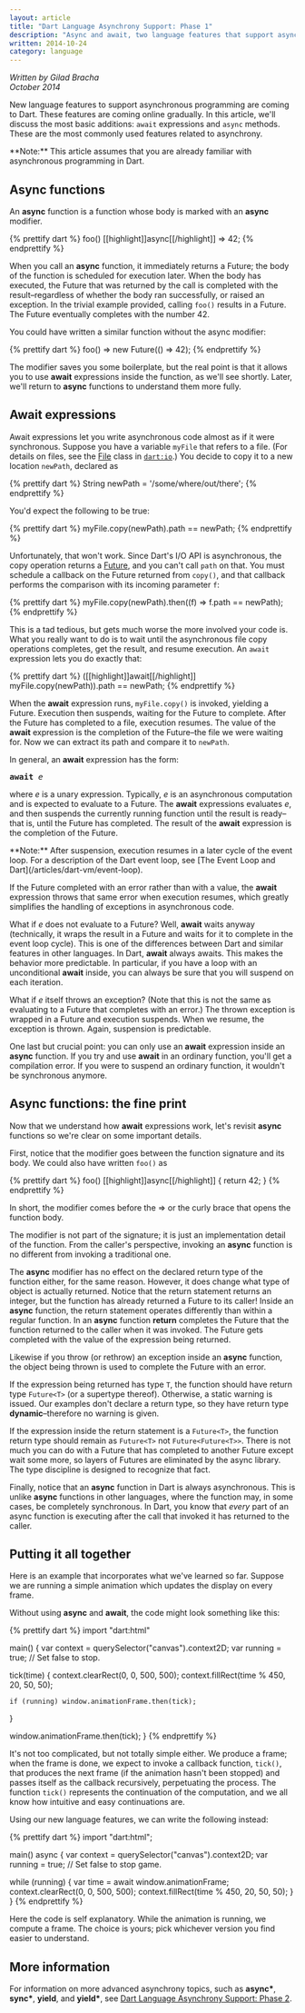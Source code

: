 ```yaml
---
layout: article
title: "Dart Language Asynchrony Support: Phase 1"
description: "Async and await, two language features that support asynchronous programming, are now available in Dart."
written: 2014-10-24
category: language
---
```


_Written by Gilad Bracha <br>
October 2014_

New language features to support asynchronous programming are coming to Dart.
These features are coming online gradually. In this article, we'll discuss
the most basic additions: `await` expressions and `async` methods.
These are the most commonly used features related to asynchrony.

<aside class="alert alert-info" markdown="1">
**Note:**
This article assumes that you are already familiar with asynchronous
programming in Dart.
</aside>

## Async functions

An **async** function is a function whose body is marked with an **async**
modifier.

{% prettify dart %}
foo() [[highlight]]async[[/highlight]] => 42;
{% endprettify %}

When you call an **async** function, it immediately returns a Future;
the body of the function is scheduled for execution later.
When the body has executed, the Future that was returned by the call
is completed with the result&ndash;regardless of whether the body
ran successfully, or raised an exception. In the trivial example
provided, calling `foo()` results in a Future.
The Future eventually completes with the number 42.

You could have written a similar function without the async modifier:

{% prettify dart %}
foo() => new Future(() => 42);
{% endprettify %}

The modifier saves you some boilerplate, but the real point is that it
allows you to use **await** expressions inside the function, as we'll
see shortly. Later, we'll return to **async** functions to understand them
more fully.

## Await expressions

Await expressions let you write asynchronous code almost as if it were
synchronous. Suppose you have a variable `myFile` that refers to a
file. (For details on files, see the
[File]({{site.dart_api}}/dart-io/File-class.html) class in
[`dart:io`]({{site.dart_api}}/dart-io/dart-io-library.html).)
You decide to copy it to a new location `newPath`, declared as

{% prettify dart %}
String newPath = '/some/where/out/there';
{% endprettify %}

You'd expect the following to be true:

{% prettify dart %}
myFile.copy(newPath).path == newPath;
{% endprettify %}

Unfortunately, that won't work. Since Dart's I/O API is asynchronous,
the copy operation returns a [Future]({{site.dart_api}}/dart-async/Future-class.html),
and you can't call `path` on that. You must schedule a callback on the
Future returned from `copy()`, and that callback performs the
comparison with its incoming parameter `f`:

{% prettify dart %}
myFile.copy(newPath).then((f) => f.path == newPath);
{% endprettify %}

This is a tad tedious, but gets much worse the more involved your code is.
What you really want to do is to wait until the asynchronous file copy
operations completes, get the result, and resume execution.
An `await` expression lets you do exactly that:

{% prettify dart %}
([[highlight]]await[[/highlight]] myFile.copy(newPath)).path == newPath;
{% endprettify %}

When the **await** expression runs, `myFile.copy()` is invoked, yielding
a Future. Execution then suspends, waiting for the Future to complete.
After the Future has completed to a file, execution resumes.
The value of the **await** expression is the completion of the
Future&ndash;the file we were waiting for. Now we can extract its path
and compare it to `newPath`.

In general, an **await** expression has the form:

<pre>
<b>await</b> <i>e</i>
</pre>

where _e_ is a unary expression. Typically, _e_ is an asynchronous
computation and is expected to evaluate to a Future. The **await**
expressions evaluates _e_, and then suspends the currently running
function until the result is ready&ndash;that is, until the
Future has completed. The result of the **await** expression is
the completion of the Future.

<aside class="alert alert-info" markdown="1">
**Note:**
After suspension, execution resumes in a later cycle of the event loop.
For a description of the Dart event loop, see
[The Event Loop and Dart](/articles/dart-vm/event-loop).
</aside>

If the Future completed with an error rather than with a value,
the **await** expression throws that same error when execution resumes,
which greatly simplifies the handling of exceptions in asynchronous code.

What if _e_ does not evaluate to a Future? Well, **await** waits anyway
(technically, it wraps the result in a Future and waits for it to
complete in the event loop cycle). This is one of the differences
between Dart and similar features in other languages. In Dart, **await**
always awaits. This makes the behavior more predictable. In particular,
if you have a loop with an unconditional **await** inside, you can
always be sure that you will suspend on each iteration.

What if _e_ itself throws an exception?
(Note that this is not the same as evaluating
to a Future that completes with an error.) The thrown exception is
wrapped in a Future and execution suspends. When we resume, the
exception is thrown. Again, suspension is predictable.

One last but crucial point: you can only use an **await** expression
inside an **async** function. If you try and use **await** in an ordinary
function, you'll get a compilation error. If you were to suspend an ordinary
function, it wouldn't be synchronous anymore.

## Async functions: the fine print

Now that we understand how **await** expressions work, let's revisit
**async** functions so we're clear on some important details.

First, notice that the modifier goes between the function signature and
its body. We could also have written `foo()` as

{% prettify dart %}
foo() [[highlight]]async[[/highlight]] { return 42; }
{% endprettify %}

In short, the modifier comes before the => or the curly brace that opens
the function body.

The modifier is not part of the signature; it is just an implementation
detail of the function. From the caller's perspective, invoking an
**async** function is no different from invoking a traditional one.

The **async** modifier has no effect on the declared return type of the
function either, for the same reason. However, it does change what type
of object is actually returned. Notice that the return statement returns
an integer, but the function has already returned a Future to its caller!
Inside an **async** function, the return statement operates differently
than within a regular function. In an **async** function **return**
completes the Future that the function returned to the caller when it
was invoked. The Future gets completed with the value of the expression
being returned.

Likewise if you throw (or rethrow) an exception inside an **async** function,
the object being thrown is used to complete the Future with an error.

If the expression being returned has type `T`, the function should have
return type `Future<T>` (or a supertype thereof). Otherwise, a static
warning is issued. Our examples don't declare a return type, so
they have return type **dynamic**&ndash;therefore no warning is given.

If the expression inside the return statement is a `Future<T>`, the
function return type should remain as `Future<T>` not
`Future<Future<T>>`. There is not much you can do with a Future that
has completed to another Future except wait some more, so layers of
Futures are eliminated by the async library. The type discipline is
designed to recognize that fact.

Finally, notice that an **async** function in Dart is always
asynchronous. This is unlike **async** functions in other languages,
where the function may, in some cases, be completely synchronous.
In Dart, you know that _every_ part of an async function is
executing after the call that invoked it has returned to the caller.

## Putting it all together

Here is an example that incorporates what we've learned so far.
Suppose we are running a simple animation which updates the display
on every frame.

Without using **async** and **await**, the code might look something like
this:


{% prettify dart %}
import "dart:html"

main() {
  var context = querySelector("canvas").context2D;
  var running = true;    // Set false to stop.

  tick(time) {
    context.clearRect(0, 0, 500, 500);
    context.fillRect(time % 450, 20, 50, 50);

    if (running) window.animationFrame.then(tick);
  }

  window.animationFrame.then(tick);
}
{% endprettify %}

It's not too complicated, but not totally simple either. We produce a frame;
when the frame is done, we expect to invoke a callback function, `tick()`,
that produces the next frame (if the animation hasn't been stopped)
and passes itself as the callback recursively, perpetuating the process.
The function `tick()` represents the continuation of the computation, and we
all know how intuitive and easy continuations are.

Using our new language features, we can write the following instead:

{% prettify dart %}
import "dart:html";

main() async {
  var context = querySelector("canvas").context2D;
  var running = true;    // Set false to stop game.

  while (running) {
    var time = await window.animationFrame;
    context.clearRect(0, 0, 500, 500);
    context.fillRect(time % 450, 20, 50, 50);
  }
}
{% endprettify %}

Here the code is self explanatory. While the animation is running, we
compute a frame. The choice is yours; pick whichever version you find
easier to understand.

## More information

For information on more advanced asynchrony topics, such as **async\***,
**sync\***, **yield**, and **yield\***, see
[Dart Language Asynchrony Support: Phase 2](/articles/language/beyond-async).

